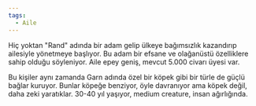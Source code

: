 ```yaml
---
tags:
  - Aile
---  
```

  
Hiç yoktan "Rand" adında bir adam gelip ülkeye bağımsızlık kazandırıp ailesiyle yönetmeye başlıyor. Bu adam bir efsane ve olağanüstü özelliklere sahip olduğu söyleniyor. Aile epey geniş, mevcut 5.000 civarı üyesi var.  
  
Bu kişiler aynı zamanda Garn adında özel bir köpek gibi bir türle de güçlü bağlar kuruyor. Bunlar köpeğe benziyor, öyle davranıyor ama köpek değil, daha zeki yaratıklar. 30-40 yıl yaşıyor, medium creature, insan ağırlığında.